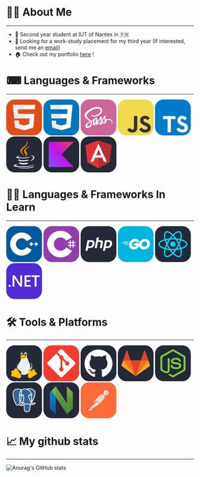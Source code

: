 # 🙋‍♂️ About Me
---
* 📔 Second year student at IUT of Nantes in 🇫🇷
* 🔎 Looking for a work-study placement for my third year (If interested, send me an [email](mailto:thomas@ambroise.io?subject=[GitHub]%20Work-Study%20placement))
* 🏠 Check out my portfolio [here](https://thomas-ambroise.fr) !
# ⌨ Languages & Frameworks
---
![HTML5](./icons/HTML.svg)
![CSS3](./icons/CSS.svg)
![SASS](./icons/Sass.svg)
![JS](./icons/JavaScript.svg)
![TS](./icons/TypeScript.svg)
![JAVA](./icons/Java-Dark.svg)
![KOTLIN](./icons/Kotlin-Dark.svg)
![ANGULAR](./icons/Angular-Dark.svg)
# 👨‍🎓 Languages & Frameworks In Learn
---
![CPP](./icons/CPP.svg)
![CS](./icons/CS.svg)
![PHP](./icons/PHP-Dark.svg)
![GO](./icons/GoLang.svg)
![REACT](./icons/React-Dark.svg)
![DOTNET](./icons/DotNet.svg)
# 🛠 Tools & Platforms
---
![LINUX](./icons/Linux-Dark.svg)
![GIT](./icons/Git.svg)
![GITHUB](./icons/Github-Dark.svg)
![GITLAB](./icons/GitLab-Dark.svg)
![NODEJS](./icons/NodeJS-Dark.svg)
![POSTGRESQL](./icons/PostgreSQL-Dark.svg)
![VIM](./icons/NeoVim-Dark.svg)
![POSTMAN](./icons/Postman.svg)
# 📈 My github stats
---
![Anurag's GitHub stats](https://github-readme-stats.vercel.app/api?username=mitotow&show_icons=true&theme=tokyonight)
